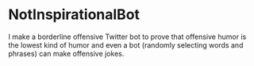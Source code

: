 # NotInspirationalBot
I make a borderline offensive Twitter bot to prove that offensive humor is the lowest kind of humor and even a bot (randomly selecting words and phrases) can make offensive jokes.
